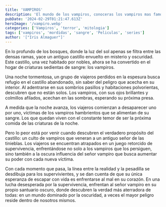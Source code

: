 ```yaml
---
title: 'VAMPIROS'
description: 'El mundo de los vampiros, conoceras los vampiros mas famosos.'
pubDate: '2024-02-29T01:21:47.613Z'
heroImage: '/vampiro.webp'
categories: ['Vampiros', 'terror', 'mitologia']
tags: ['vampiros', 'mordidas', 'sangre', 'Peliculas', 'series']
author: '["Iris Almaguer"]'
---
```


En lo profundo de los bosques, donde la luz del sol apenas se filtra entre las densas ramas, yace un antiguo castillo envuelto en misterio y oscuridad. Este castillo, una vez habitado por nobles, ahora se ha convertido en el hogar de criaturas sedientas de sangre: los vampiros.

Una noche tormentosa, un grupo de viajeros perdidos en la espesura busca refugio en el castillo abandonado, sin saber del peligro que acecha en su interior. Al adentrarse en sus sombríos pasillos y habitaciones polvorientas, descubren que no están solos. Los vampiros, con sus ojos brillantes y colmillos afilados, acechan en las sombras, esperando su próxima presa.

A medida que la noche avanza, los viajeros comienzan a desaparecer uno por uno, víctimas de los vampiros hambrientos que se alimentan de su sangre. Los que quedan viven con el constante temor de ser la próxima comida de las criaturas de la noche.

Pero lo peor está por venir cuando descubren el verdadero propósito del castillo: un culto de vampiros que veneran a un antiguo señor de las tinieblas. Los viajeros se encuentran atrapados en un juego retorcido de supervivencia, enfrentándose no solo a los vampiros que los persiguen, sino también a la oscura influencia del señor vampiro que busca aumentar su poder con cada nueva víctima.

Con cada momento que pasa, la línea entre la realidad y la pesadilla se desdibuja para los supervivientes, y se dan cuenta de que su única esperanza de escapar con vida es enfrentarse al mal en su corazón. En una lucha desesperada por la supervivencia, enfrentan al señor vampiro en su propio santuario oscuro, donde descubren la verdad más aterradora de todas: en un mundo dominado por la oscuridad, a veces el mayor peligro reside dentro de nosotros mismos.